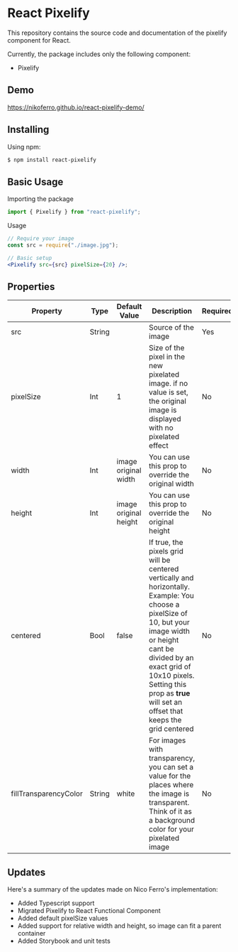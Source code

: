 # React Pixelify

This repository contains the source code and documentation of the pixelify component for React.

Currently, the package includes only the following component:

- Pixelify

## Demo

https://nikoferro.github.io/react-pixelify-demo/

## Installing

Using npm:

```bash
$ npm install react-pixelify
```

## Basic Usage

Importing the package

```jsx
import { Pixelify } from "react-pixelify";
```

Usage

```jsx
// Require your image
const src = require("./image.jpg");

// Basic setup
<Pixelify src={src} pixelSize={20} />;
```

## Properties

| Property              | Type   | Default Value         | Description                                                                                                                                                                                                                                                                  | Required |
| --------------------- | ------ | --------------------- | ---------------------------------------------------------------------------------------------------------------------------------------------------------------------------------------------------------------------------------------------------------------------------- | -------- |
| src                   | String |                       | Source of the image                                                                                                                                                                                                                                                          | Yes      |
| pixelSize             | Int    | 1                     | Size of the pixel in the new pixelated image. if no value is set, the original image is displayed with no pixelated effect                                                                                                                                                   | No       |
| width                 | Int    | image original width  | You can use this prop to override the original width                                                                                                                                                                                                                         | No       |
| height                | Int    | image original height | You can use this prop to override the original height                                                                                                                                                                                                                        | No       |
| centered              | Bool   | false                 | If true, the pixels grid will be centered vertically and horizontally. Example: You choose a pixelSize of 10, but your image width or height cant be divided by an exact grid of 10x10 pixels. Setting this prop as **true** will set an offset that keeps the grid centered | No       |
| fillTransparencyColor | String | white                 | For images with transparency, you can set a value for the places where the image is transparent. Think of it as a background color for your pixelated image                                                                                                                  | No       |

## Updates

Here's a summary of the updates made on Nico Ferro's implementation:

- Added Typescript support
- Migrated Pixelify to React Functional Component
- Added default pixelSize values
- Added support for relative width and height, so image can fit a parent container
- Added Storybook and unit tests
